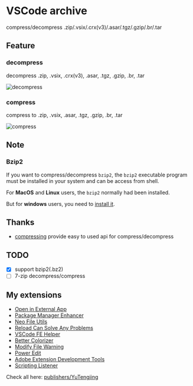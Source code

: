 # VSCode archive

compress/decompress .zip/.vsix/.crx(v3)/.asar/.tgz/.gzip/.br/.tar

## Feature

### decompress

decompress .zip, .vsix, .crx(v3), .asar, .tgz, .gzip, .br, .tar

![decompress](https://github.com/tjx666/vscode-archive/blob/main/assets/decompress.gif?raw=true)

### compress

compress to .zip, .vsix, .asar, .tgz, .gzip, .br, .tar

![compress](https://github.com/tjx666/vscode-archive/blob/main/assets/compress.png?raw=true)

## Note

### Bzip2

If you want to compress/decompress `bzip2`, the `bzip2` executable program must be installed in your system and can be access from shell.

For **MacOS** and **Linux** users, the `bzip2` normally had been installed.

But for **windows** users, you need to [install it](https://www.google.com/search?q=bzip2+windows).

## Thanks

- [compressing](https://github.com/node-modules/compressing) provide easy to used api for compress/decompress

## TODO

- [x] support bzip2(.bz2)
- [ ] 7-zip decompress/compress

## My extensions

- [Open in External App](https://github.com/tjx666/open-in-external-app)
- [Package Manager Enhancer](https://github.com/tjx666/package-manager-enhancer)
- [Neo File Utils](https://github.com/tjx666/vscode-neo-file-utils)
- [Reload Can Solve Any Problems](https://github.com/tjx666/reload-can-solve-any-problems)
- [VSCode FE Helper](https://github.com/tjx666/vscode-fe-helper)
- [Better Colorizer](https://github.com/tjx666/better-colorizer)
- [Modify File Warning](https://github.com/tjx666/modify-file-warning)
- [Power Edit](https://github.com/tjx666/power-edit)
- [Adobe Extension Development Tools](https://github.com/tjx666/vscode-adobe-extension-devtools)
- [Scripting Listener](https://github.com/tjx666/scripting-listener)

Check all here: [publishers/YuTengjing](https://marketplace.visualstudio.com/publishers/YuTengjing)
